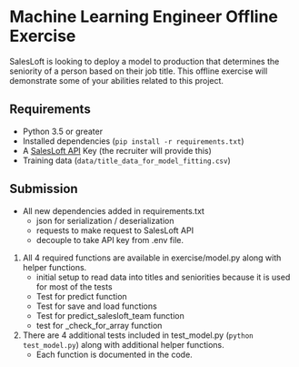 # Machine Learning Engineer Offline Exercise

SalesLoft is looking to deploy a model to production that determines the seniority of a person based on their job title. This offline exercise will demonstrate some of your abilities related to this project.

## Requirements

- Python 3.5 or greater
- Installed dependencies (`pip install -r requirements.txt`)
- A [SalesLoft API](https://developers.salesloft.com/api.html#!/Topic/apikey) Key (the recruiter will provide this)
- Training data (`data/title_data_for_model_fitting.csv`)

## Submission

* All new dependencies added in requirements.txt
    * json for serialization / deserialization
    * requests to make request to SalesLoft API
    * decouple to take API key from .env file.

1. All 4 required functions are available in exercise/model.py along with helper functions.
    * initial setup to read data into titles and seniorities because it is used for most of the tests
    * Test for predict function
    * Test for save and load functions
    * Test for predict_salesloft_team function
    * test for _check_for_array function
2. There are 4 additional tests included in test_model.py (`python test_model.py`) along with additional helper functions.
    * Each function is documented in the code.





